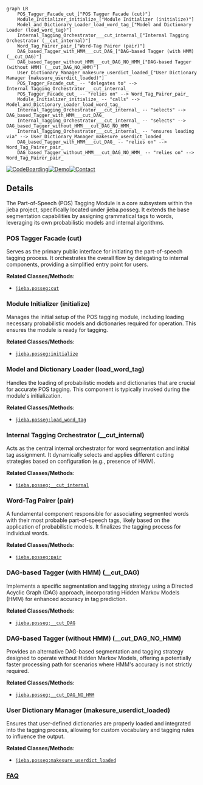 ```mermaid
graph LR
    POS_Tagger_Facade_cut_["POS Tagger Facade (cut)"]
    Module_Initializer_initialize_["Module Initializer (initialize)"]
    Model_and_Dictionary_Loader_load_word_tag_["Model and Dictionary Loader (load_word_tag)"]
    Internal_Tagging_Orchestrator___cut_internal_["Internal Tagging Orchestrator (__cut_internal)"]
    Word_Tag_Pairer_pair_["Word-Tag Pairer (pair)"]
    DAG_based_Tagger_with_HMM___cut_DAG_["DAG-based Tagger (with HMM) (__cut_DAG)"]
    DAG_based_Tagger_without_HMM___cut_DAG_NO_HMM_["DAG-based Tagger (without HMM) (__cut_DAG_NO_HMM)"]
    User_Dictionary_Manager_makesure_userdict_loaded_["User Dictionary Manager (makesure_userdict_loaded)"]
    POS_Tagger_Facade_cut_ -- "delegates to" --> Internal_Tagging_Orchestrator___cut_internal_
    POS_Tagger_Facade_cut_ -- "relies on" --> Word_Tag_Pairer_pair_
    Module_Initializer_initialize_ -- "calls" --> Model_and_Dictionary_Loader_load_word_tag_
    Internal_Tagging_Orchestrator___cut_internal_ -- "selects" --> DAG_based_Tagger_with_HMM___cut_DAG_
    Internal_Tagging_Orchestrator___cut_internal_ -- "selects" --> DAG_based_Tagger_without_HMM___cut_DAG_NO_HMM_
    Internal_Tagging_Orchestrator___cut_internal_ -- "ensures loading via" --> User_Dictionary_Manager_makesure_userdict_loaded_
    DAG_based_Tagger_with_HMM___cut_DAG_ -- "relies on" --> Word_Tag_Pairer_pair_
    DAG_based_Tagger_without_HMM___cut_DAG_NO_HMM_ -- "relies on" --> Word_Tag_Pairer_pair_
```

[![CodeBoarding](https://img.shields.io/badge/Generated%20by-CodeBoarding-9cf?style=flat-square)](https://github.com/CodeBoarding/CodeBoarding)[![Demo](https://img.shields.io/badge/Try%20our-Demo-blue?style=flat-square)](https://www.codeboarding.org/demo)[![Contact](https://img.shields.io/badge/Contact%20us%20-%20contact@codeboarding.org-lightgrey?style=flat-square)](mailto:contact@codeboarding.org)

## Details

The Part-of-Speech (POS) Tagging Module is a core subsystem within the jieba project, specifically located under jieba.posseg. It extends the base segmentation capabilities by assigning grammatical tags to words, leveraging its own probabilistic models and internal algorithms.

### POS Tagger Facade (cut)
Serves as the primary public interface for initiating the part-of-speech tagging process. It orchestrates the overall flow by delegating to internal components, providing a simplified entry point for users.


**Related Classes/Methods**:

- <a href="https://github.com/fxsjy/jieba/blob/master/jieba/posseg/__init__.py" target="_blank" rel="noopener noreferrer">`jieba.posseg:cut`</a>


### Module Initializer (initialize)
Manages the initial setup of the POS tagging module, including loading necessary probabilistic models and dictionaries required for operation. This ensures the module is ready for tagging.


**Related Classes/Methods**:

- <a href="https://github.com/fxsjy/jieba/blob/master/jieba/posseg/__init__.py" target="_blank" rel="noopener noreferrer">`jieba.posseg:initialize`</a>


### Model and Dictionary Loader (load_word_tag)
Handles the loading of probabilistic models and dictionaries that are crucial for accurate POS tagging. This component is typically invoked during the module's initialization.


**Related Classes/Methods**:

- <a href="https://github.com/fxsjy/jieba/blob/master/jieba/posseg/__init__.py" target="_blank" rel="noopener noreferrer">`jieba.posseg:load_word_tag`</a>


### Internal Tagging Orchestrator (__cut_internal)
Acts as the central internal orchestrator for word segmentation and initial tag assignment. It dynamically selects and applies different cutting strategies based on configuration (e.g., presence of HMM).


**Related Classes/Methods**:

- <a href="https://github.com/fxsjy/jieba/blob/master/jieba/posseg/__init__.py" target="_blank" rel="noopener noreferrer">`jieba.posseg:__cut_internal`</a>


### Word-Tag Pairer (pair)
A fundamental component responsible for associating segmented words with their most probable part-of-speech tags, likely based on the application of probabilistic models. It finalizes the tagging process for individual words.


**Related Classes/Methods**:

- <a href="https://github.com/fxsjy/jieba/blob/master/jieba/posseg/__init__.py" target="_blank" rel="noopener noreferrer">`jieba.posseg:pair`</a>


### DAG-based Tagger (with HMM) (__cut_DAG)
Implements a specific segmentation and tagging strategy using a Directed Acyclic Graph (DAG) approach, incorporating Hidden Markov Models (HMM) for enhanced accuracy in tag prediction.


**Related Classes/Methods**:

- <a href="https://github.com/fxsjy/jieba/blob/master/jieba/posseg/__init__.py" target="_blank" rel="noopener noreferrer">`jieba.posseg:__cut_DAG`</a>


### DAG-based Tagger (without HMM) (__cut_DAG_NO_HMM)
Provides an alternative DAG-based segmentation and tagging strategy designed to operate without Hidden Markov Models, offering a potentially faster processing path for scenarios where HMM's accuracy is not strictly required.


**Related Classes/Methods**:

- <a href="https://github.com/fxsjy/jieba/blob/master/jieba/posseg/__init__.py" target="_blank" rel="noopener noreferrer">`jieba.posseg:__cut_DAG_NO_HMM`</a>


### User Dictionary Manager (makesure_userdict_loaded)
Ensures that user-defined dictionaries are properly loaded and integrated into the tagging process, allowing for custom vocabulary and tagging rules to influence the output.


**Related Classes/Methods**:

- <a href="https://github.com/fxsjy/jieba/blob/master/jieba/posseg/__init__.py" target="_blank" rel="noopener noreferrer">`jieba.posseg:makesure_userdict_loaded`</a>




### [FAQ](https://github.com/CodeBoarding/GeneratedOnBoardings/tree/main?tab=readme-ov-file#faq)